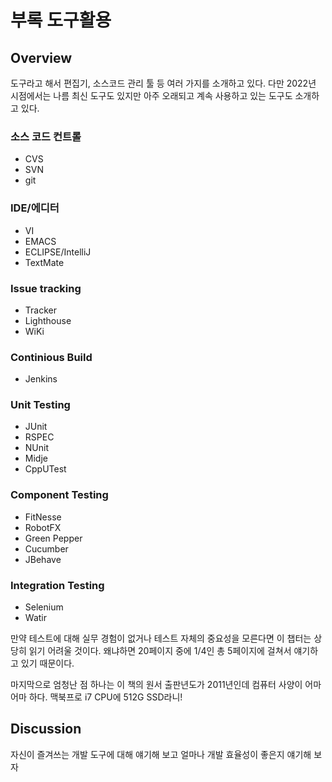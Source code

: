 # 부록 도구활용

## Overview

도구라고 해서 편집기, 소스코드 관리 툴 등 여러 가지를 소개하고 있다. 다만 2022년 시점에서는 나름 최신 도구도 있지만 아주 오래되고 계속 사용하고 있는 도구도 소개하고 있다.

### 소스 코드 컨트롤

- CVS
- SVN
- git

### IDE/에디터

- VI
- EMACS
- ECLIPSE/IntelliJ
- TextMate

### Issue tracking

- Tracker
- Lighthouse
- WiKi

### Continious Build

- Jenkins

### Unit Testing

- JUnit
- RSPEC
- NUnit
- Midje
- CppUTest

### Component Testing

- FitNesse
- RobotFX
- Green Pepper
- Cucumber
- JBehave

### Integration Testing

- Selenium
- Watir

만약 테스트에 대해 실무 경험이 없거나 테스트 자체의 중요성을 모른다면 이 챕터는 상당히 읽기 어려울 것이다. 왜냐하면 20페이지 중에 1/4인 총 5페이지에 걸쳐서 얘기하고 있기 때문이다.

마지막으로 엄청난 점 하나는 이 책의 원서 출판년도가 2011년인데 컴퓨터 사양이 어마어마 하다. 맥북프로 i7 CPU에 512G SSD라니!

## Discussion

자신이 즐겨쓰는 개발 도구에 대해 얘기해 보고 얼마나 개발 효율성이 좋은지 얘기해 보자